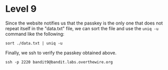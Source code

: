 # Level 9

Since the website notifies us that the passkey is the only one that does not repeat itself in the "data.txt" file, we can sort the file and use the ```uniq -u``` command like the following:  

```sort ./data.txt | uniq -u```

Finally, we ssh to verify the passkey obtained above.  

```ssh -p 2220 bandit9@bandit.labs.overthewire.org```
